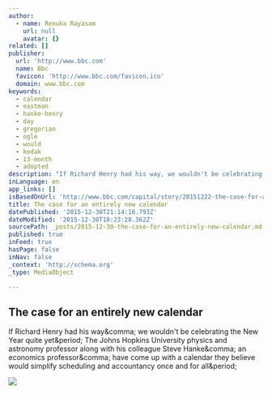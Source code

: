 ```yaml
---
author:
  - name: Renuka Rayasam
    url: null
    avatar: {}
related: []
publisher:
  url: 'http://www.bbc.com'
  name: Bbc
  favicon: 'http://www.bbc.com/favicon.ico'
  domain: www.bbc.com
keywords:
  - calendar
  - eastman
  - hanke-henry
  - day
  - gregorian
  - ogle
  - would
  - kodak
  - 13-month
  - adopted
description: "If Richard Henry had his way, we wouldn't be celebrating the New Year quite yet. The Johns Hopkins University physics and astronomy professor along with his colleague Steve Hanke, an economics professor, have come up with a calendar they believe would simplify scheduling and accountancy once and for all."
inLanguage: en
app_links: []
isBasedOnUrl: 'http://www.bbc.com/capital/story/20151222-the-case-for-an-entirely-new-calendar'
title: The case for an entirely new calendar
datePublished: '2015-12-30T21:14:16.793Z'
dateModified: '2015-12-30T18:23:28.362Z'
sourcePath: _posts/2015-12-30-the-case-for-an-entirely-new-calendar.md
published: true
inFeed: true
hasPage: false
inNav: false
_context: 'http://schema.org'
_type: MediaObject

---
```

<article style=""><h1>The case for an entirely new calendar</h1><p>If Richard Henry had his way&amp;comma; we wouldn't be celebrating the New Year quite yet&amp;period; The Johns Hopkins University physics and astronomy professor along with his colleague Steve Hanke&amp;comma; an economics professor&amp;comma; have come up with a calendar they believe would simplify scheduling and accountancy once and for all&amp;period;</p><img src="http://ichef.bbci.co.uk/wwfeatures/624_351/images/live/p0/3c/s8/p03cs8yt.jpg" /></article>